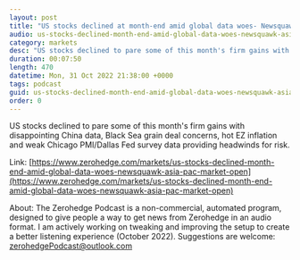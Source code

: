 ```yaml
---
layout: post
title: "US stocks declined at month-end amid global data woes- Newsquawk Asia-Pac Market Open"
audio: us-stocks-declined-month-end-amid-global-data-woes-newsquawk-asia-pac-market-open-0
category: markets
desc: "US stocks declined to pare some of this month's firm gains with disappointing China data, Black Sea grain deal concerns, hot EZ inflation and weak Chicago PMI/Dallas Fed survey data providing headwinds for risk."
duration: 00:07:50
length: 470
datetime: Mon, 31 Oct 2022 21:38:00 +0000
tags: podcast
guid: us-stocks-declined-month-end-amid-global-data-woes-newsquawk-asia-pac-market-open-0
order: 0
---
```

US stocks declined to pare some of this month's firm gains with disappointing China data, Black Sea grain deal concerns, hot EZ inflation and weak Chicago PMI/Dallas Fed survey data providing headwinds for risk.

Link: [https://www.zerohedge.com/markets/us-stocks-declined-month-end-amid-global-data-woes-newsquawk-asia-pac-market-open](https://www.zerohedge.com/markets/us-stocks-declined-month-end-amid-global-data-woes-newsquawk-asia-pac-market-open)

About: The Zerohedge Podcast is a non-commercial, automated program, designed to give people a way to get news from Zerohedge in an audio format.  I am actively working on tweaking and improving the setup to create a better listening experience (October 2022).  Suggestions are welcome: [zerohedgePodcast@outlook.com](mailto:zerohedgePodcast@outlook.com)